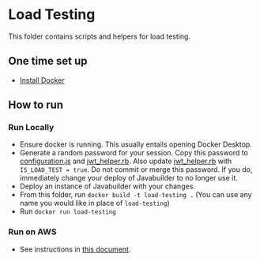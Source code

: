 # Load Testing
This folder contains scripts and helpers for load testing.

## One time set up
- [Install Docker](https://docs.docker.com/get-docker/)

## How to run
### Run Locally
- Ensure docker is running. This usually entails opening Docker Desktop.
- Generate a random password for your session. Copy this password to [configuration.js](scripts/configuration.js#L50)
  and [jwt_helper.rb](../javabuilder-authorizer/jwt_helper.rb#L3). Also update [jwt_helper.rb](../javabuilder-authorizer/jwt_helper.rb#L2) 
  with `IS_LOAD_TEST = true`. Do not commit or merge this password. If you do, immediately change your deploy of Javabuilder to no longer use it.
- Deploy an instance of Javabuilder with your changes.
- From this folder, run `docker build -t load-testing .` (You can use any name you would like in place of `load-testing`)
- Run `docker run load-testing`

### Run on AWS
- See instructions in [this document](https://docs.google.com/document/d/1GIiiMYCLbPE9QAqTRzHyslBzjFNvV1V1q8tdGwpKiNY).
